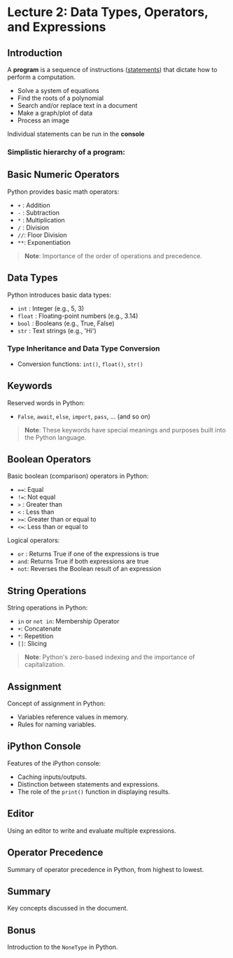# Lecture 2: Data Types, Operators, and Expressions

## Introduction

A **program** is a sequence of instructions (<ins>statements</ins>) that dictate how to perform a computation.
  - Solve a system of equations
  - Find the roots of a polynomial
  - Search and/or replace text in a document
  - Make a graph/plot of data
  - Process an image

Individual statements can be run in the **console**

### Simplistic hierarchy of a program:
[](../)

## Basic Numeric Operators

Python provides basic math operators:

- `+` : Addition
- `-` : Subtraction
- `*` : Multiplication
- `/` : Division
- `//`: Floor Division
- `**`: Exponentiation

> **Note**: Importance of the order of operations and precedence.

## Data Types

Python introduces basic data types:

- `int` : Integer (e.g., 5, 3)
- `float` : Floating-point numbers (e.g., 3.14)
- `bool` : Booleans (e.g., True, False)
- `str` : Text strings (e.g., 'Hi')

### Type Inheritance and Data Type Conversion

- Conversion functions: `int()`, `float()`, `str()`

## Keywords

Reserved words in Python:

- `False`, `await`, `else`, `import`, `pass`, ... (and so on)

> **Note**: These keywords have special meanings and purposes built into the Python language.

## Boolean Operators

Basic boolean (comparison) operators in Python:

- `==`: Equal
- `!=`: Not equal
- `>` : Greater than
- `<` : Less than
- `>=`: Greater than or equal to
- `<=`: Less than or equal to

Logical operators:

- `or` : Returns True if one of the expressions is true
- `and`: Returns True if both expressions are true
- `not`: Reverses the Boolean result of an expression

## String Operations

String operations in Python:

- `in` or `not in`: Membership Operator
- `+`: Concatenate
- `*`: Repetition
- `[]`: Slicing

> **Note**: Python's zero-based indexing and the importance of capitalization.

## Assignment

Concept of assignment in Python:

- Variables reference values in memory.
- Rules for naming variables.

## iPython Console

Features of the iPython console:

- Caching inputs/outputs.
- Distinction between statements and expressions.
- The role of the `print()` function in displaying results.

## Editor

Using an editor to write and evaluate multiple expressions.

## Operator Precedence

Summary of operator precedence in Python, from highest to lowest.

## Summary

Key concepts discussed in the document.

## Bonus

Introduction to the `NoneType` in Python.
